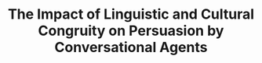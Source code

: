 ---
name: "The Impact Of Linguistic And Cultural"
title: "The Impact of Linguistic and Cultural Congruity on Persuasion by Conversational Agents"
journal: "journal name" 
project: null
event: "Intelligent Virtual Agents conference (IVA), Philadelphia, PA"
authors:
- name: "Yin, L."
- name: "Bickmore, T."
- name: "Cortes, D."
year: 2010
resources:
- name: "IVA10 culture"
  src: "IVA10.culture.pdf"
external_url: null
draft: false 
headless: true
---